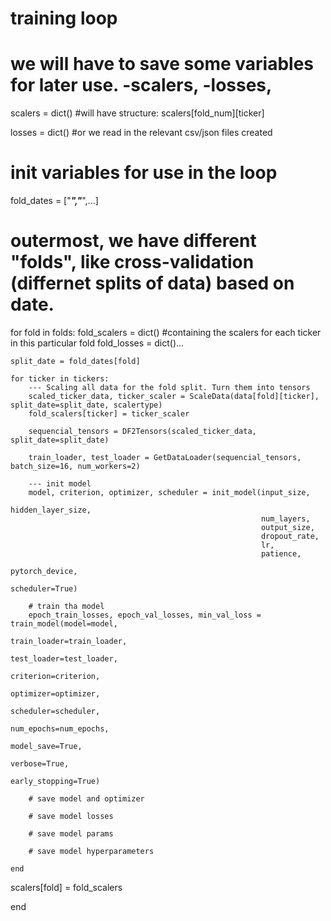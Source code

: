


# training loop

# we will have to save some variables for later use. -scalers, -losses,
scalers = dict() #will have structure: scalers[fold_num][ticker]

losses = dict() #or we read in the relevant csv/json files created

# init variables for use in the loop
fold_dates = ["___","___",...]


# outermost, we have different "folds", like cross-validation (differnet splits of data) based on date.
for fold in folds:
    fold_scalers = dict() #containing the scalers for each ticker in this particular fold
    fold_losses = dict()...

    split_date = fold_dates[fold]

    for ticker in tickers:
        --- Scaling all data for the fold split. Turn them into tensors
        scaled_ticker_data, ticker_scaler = ScaleData(data[fold][ticker], split_date=split_date, scalertype)
        fold_scalers[ticker] = ticker_scaler
        
        sequencial_tensors = DF2Tensors(scaled_ticker_data, split_date=split_date)
        
        train_loader, test_loader = GetDataLoader(sequencial_tensors, batch_size=16, num_workers=2)

        --- init model
        model, criterion, optimizer, scheduler = init_model(input_size, 
                                                            hidden_layer_size, 
                                                            num_layers, 
                                                            output_size, 
                                                            dropout_rate, 
                                                            lr, 
                                                            patience, 
                                                            pytorch_device, 
                                                            scheduler=True)
            
        # train tha model
        epoch_train_losses, epoch_val_losses, min_val_loss = train_model(model=model,
                                                                        train_loader=train_loader, 
                                                                        test_loader=test_loader,
                                                                        criterion=criterion, 
                                                                        optimizer=optimizer, 
                                                                        scheduler=scheduler,
                                                                        num_epochs=num_epochs,
                                                                        model_save=True, 
                                                                        verbose=True, 
                                                                        early_stopping=True)

        # save model and optimizer

        # save model losses

        # save model params

        # save model hyperparameters

    end

scalers[fold] = fold_scalers

end